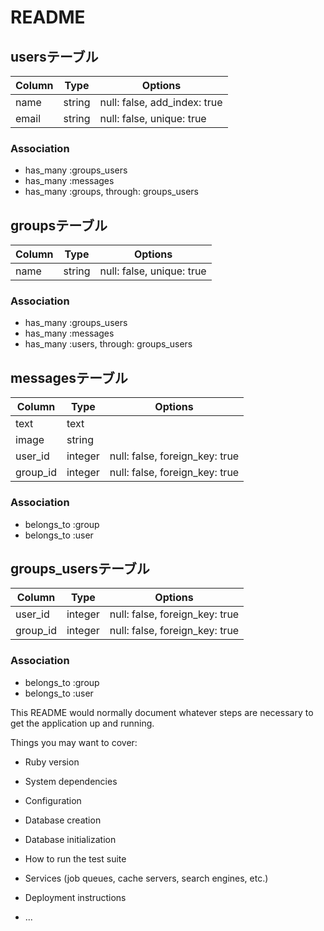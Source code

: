 # README

## usersテーブル

|Column|Type|Options|
|------|----|-------|
|name|string|null: false, add_index: true|
|email|string|null: false, unique: true|

### Association
- has_many :groups_users
- has_many :messages
- has_many :groups, through: groups_users


## groupsテーブル

|Column|Type|Options|
|------|----|-------|
|name|string|null: false, unique: true|

### Association
- has_many :groups_users
- has_many :messages
- has_many :users, through: groups_users


## messagesテーブル

|Column|Type|Options|
|------|----|-------|
|text|text|
|image|string|
|user_id|integer|null: false, foreign_key: true|
|group_id|integer|null: false, foreign_key: true|

### Association
- belongs_to :group
- belongs_to :user


## groups_usersテーブル

|Column|Type|Options|
|------|----|-------|
|user_id|integer|null: false, foreign_key: true|
|group_id|integer|null: false, foreign_key: true|

### Association
- belongs_to :group
- belongs_to :user

This README would normally document whatever steps are necessary to get the
application up and running.

Things you may want to cover:

* Ruby version

* System dependencies

* Configuration

* Database creation

* Database initialization

* How to run the test suite

* Services (job queues, cache servers, search engines, etc.)

* Deployment instructions

* ...
